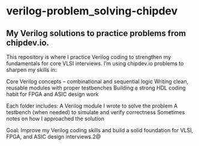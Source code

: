 # verilog-problem_solving-chipdev
## My Verilog solutions to practice problems from chipdev.io.

This repository is where I practice Verilog coding to strengthen my fundamentals for core VLSI interviews. I’m using chipdev.io problems to sharpen my skills in:

Core Verilog concepts – combinational and sequential logic
Writing clean, reusable modules with proper testbenches
Building a strong HDL coding habit for FPGA and ASIC design work

Each folder includes:
A Verilog module I wrote to solve the problem
A testbench (when needed) to simulate and verify correctness
Sometimes notes on how I approached the solution

Goal: Improve my Verilog coding skills and build a solid foundation for VLSI, FPGA, and ASIC design interviews.2@
